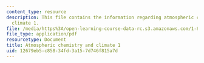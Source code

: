 ```yaml
---
content_type: resource
description: This file contains the information regarding atmospheric chemistry and
  climate 1.
file: /media/https%3A/open-learning-course-data-rc.s3.amazonaws.com/1-84j-atmospheric-chemistry-fall-2013/12679eb5c85834fd3a157d746f815a7d_MIT1_84JF13_Lec21_clmate1.pdf
file_type: application/pdf
resourcetype: Document
title: Atmospheric chemistry and climate 1
uid: 12679eb5-c858-34fd-3a15-7d746f815a7d
---
```

